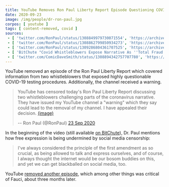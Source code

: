 ```yaml
---
title: YouTube Removes Ron Paul Liberty Report Episode Questioning COVID-19 Narrative
date: 2020-09-23
image: /img/people/dr-ron-paul.jpg
corpos: [ youtube ]
tags: [ content-removed, covid ]
sources:
 - [ 'twitter.com/RonPaul/status/1308849979730071554', 'https://archive.is/2koHJ' ]
 - [ 'twitter.com/RonPaul/status/1308862799850934273', 'https://archive.is/3vxv3' ]
 - [ 'twitter.com/RonPaul/status/1309286804361707525', 'https://archive.is/RJxj4' ]
 - [ 'BitChute "Covid Whistleblowers Expose Narrative As ''Total Fraud''" by Ron Paul Liberty Report (24 Sep 2020)', 'https://www.bitchute.com/video/7NQZK3b4Ezhe/' ]
 - [ 'twitter.com/ComicDaveSmith/status/1308894342757707780', 'https://archive.is/R4Nzu' ]
---
```


YouTube removed an episode of the Ron Paul Liberty Report which covered
information from two whistleblowers that exposed highly questionable COVID-19
testing procedures. Additionally, the channel received a warning.

> YouTube has censored today's Ron Paul Liberty Report discussing two
> whistleblowers challenging parts of the coronavirus narrative. They have
> issued my YouTube channel a "warning" which they say could lead to the
> removal of my channel. I have appealed their decision. [(image)](notice.jpg)
>
> -- Ron Paul (@RonPaul) [23 Sep 2020](https://archive.is/2koHJ)

In the beginning of the video (still available [on
BitChute](https://www.bitchute.com/video/7NQZK3b4Ezhe/)), Dr. Paul mentions how
free expression is being undermined by social media censorship:

> I've always considered the principle of the first amendment as so crucial, as
> being allowed to talk and express ourselves, and of course, I always thought
> the internet would be our bosom buddies on this, and yet we can get
> blackballed on social media, too.

YouTube [removed another
episode](/events/youtube-removes-another-liberty-report-for-medical-misinfo/),
which among other things was critical of Fauci, about three months later.
